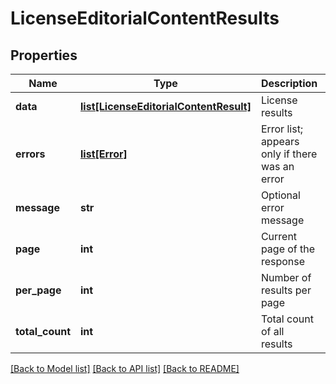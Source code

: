 # LicenseEditorialContentResults

## Properties
Name | Type | Description | Notes
------------ | ------------- | ------------- | -------------
**data** | [**list[LicenseEditorialContentResult]**](LicenseEditorialContentResult.md) | License results | [optional] 
**errors** | [**list[Error]**](Error.md) | Error list; appears only if there was an error | [optional] 
**message** | **str** | Optional error message | [optional] 
**page** | **int** | Current page of the response | [optional] 
**per_page** | **int** | Number of results per page | [optional] 
**total_count** | **int** | Total count of all results | [optional] 

[[Back to Model list]](../README.md#documentation-for-models) [[Back to API list]](../README.md#documentation-for-api-endpoints) [[Back to README]](../README.md)

